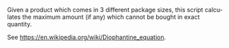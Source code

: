 Given a product which comes in 3 different package sizes, this script calcu-
lates the maximum amount (if any) which cannot be bought in exact quantity.

See https://en.wikipedia.org/wiki/Diophantine_equation.
